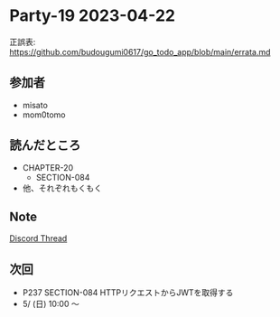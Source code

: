 # Party-19 2023-04-22
正誤表: https://github.com/budougumi0617/go_todo_app/blob/main/errata.md

## 参加者
- misato
- mom0tomo

## 読んだところ
- CHAPTER-20
  - SECTION-084
- 他、それぞれもくもく

## Note
[Discord Thread](https://discord.com/channels/689414179752247409/1099137805055176815)

## 次回
- P237 SECTION-084 HTTPリクエストからJWTを取得する
- 5/ (日) 10:00 〜
